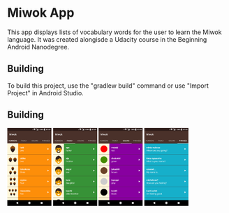 Miwok App
===================================

This app displays lists of vocabulary words for the user to learn the Miwok language.
It was created alongisde a Udacity course in the Beginning Android Nanodegree.

Building
---------------

To build this project, use the "gradlew build" command or use "Import Project" in 
Android Studio.


Building
---------------
<div>
  <img src="/screenshots/numbers_screenshot.png" alt="Numbers Screenshot" width="20%"/>
  <img src="/screenshots/family_screenshot.png" alt="Family Screenshot" width="20%"/>
  <img src="/screenshots/colors_screenshot.png" alt="Colors Screenshot" width="20%"/>
  <img src="/screenshots/phrases_screenshot.png" alt="Phrasers Screenshot" width="20%"/>
</div>
